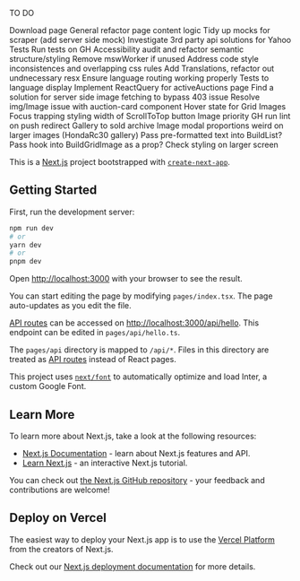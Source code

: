 TO DO

Download page
General refactor page content logic
Tidy up mocks for scraper (add server side mock)
Investigate 3rd party api solutions for Yahoo
Tests
Run tests on GH
Accessibility audit and refactor semantic structure/styling
Remove mswWorker if unused
Address code style inconsistences and overlapping css rules
Add Translations, refactor out undnecessary resx
Ensure language routing working properly
Tests to language display
Implement ReactQuery for activeAuctions page
Find a solution for server side image fetching to bypass 403 issue
Resolve img/Image issue with auction-card component
Hover state for Grid Images
Focus trapping
styling width of ScrollToTop button
Image priority
GH run lint on push
redirect Gallery to sold archive
Image modal proportions weird on larger images (HondaRc30 gallery)
Pass pre-formatted text into BuildList?
Pass hook into BuildGridImage as a prop?
Check styling on larger screen

This is a [Next.js](https://nextjs.org/) project bootstrapped with [`create-next-app`](https://github.com/vercel/next.js/tree/canary/packages/create-next-app).

## Getting Started

First, run the development server:

```bash
npm run dev
# or
yarn dev
# or
pnpm dev
```

Open [http://localhost:3000](http://localhost:3000) with your browser to see the result.

You can start editing the page by modifying `pages/index.tsx`. The page auto-updates as you edit the file.

[API routes](https://nextjs.org/docs/api-routes/introduction) can be accessed on [http://localhost:3000/api/hello](http://localhost:3000/api/hello). This endpoint can be edited in `pages/api/hello.ts`.

The `pages/api` directory is mapped to `/api/*`. Files in this directory are treated as [API routes](https://nextjs.org/docs/api-routes/introduction) instead of React pages.

This project uses [`next/font`](https://nextjs.org/docs/basic-features/font-optimization) to automatically optimize and load Inter, a custom Google Font.

## Learn More

To learn more about Next.js, take a look at the following resources:

- [Next.js Documentation](https://nextjs.org/docs) - learn about Next.js features and API.
- [Learn Next.js](https://nextjs.org/learn) - an interactive Next.js tutorial.

You can check out [the Next.js GitHub repository](https://github.com/vercel/next.js/) - your feedback and contributions are welcome!

## Deploy on Vercel

The easiest way to deploy your Next.js app is to use the [Vercel Platform](https://vercel.com/new?utm_medium=default-template&filter=next.js&utm_source=create-next-app&utm_campaign=create-next-app-readme) from the creators of Next.js.

Check out our [Next.js deployment documentation](https://nextjs.org/docs/deployment) for more details.
